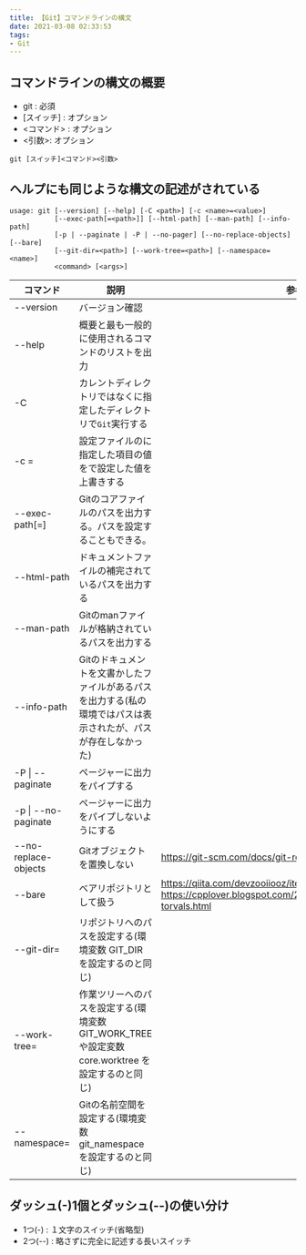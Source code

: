 ```yaml
---
title: 【Git】コマンドラインの構文
date: 2021-03-08 02:33:53
tags:
- Git
---
```

## コマンドラインの構文の概要
- git : 必須
- [スイッチ] : オプション
- <コマンド> : オプション
- <引数>: オプション
```
git [スイッチ]<コマンド><引数>
```

## ヘルプにも同じような構文の記述がされている
```
usage: git [--version] [--help] [-C <path>] [-c <name>=<value>]
           [--exec-path[=<path>]] [--html-path] [--man-path] [--info-path]
           [-p | --paginate | -P | --no-pager] [--no-replace-objects] [--bare]
           [--git-dir=<path>] [--work-tree=<path>] [--namespace=<name>]
           <command> [<args>]
```

| コマンド                                                           | 説明                                                               | 参考                                                        | 
|----------------------------------------------------------------|------------------------------------------------------------------|-----------------------------------------------------------| 
| --version                                                      | バージョン確認                                                          |                                                           | 
| --help                                                         | 概要と最も一般的に使用されるコマンドのリストを出力                                        |                                                           | 
| -C <path>                                                      | カレントディレクトリではなく<path>に指定したディレクトリで`Git`実行する                        |                                                           | 
| -c <name>=<value>                                              | 設定ファイルの<name>に指定した項目の値を<value>で設定した値を上書きする                       |                                                           | 
| --exec-path[=<path>]                                           | Gitのコアファイルのパスを出力する。パスを設定することもできる。                                |                                                           | 
| --html-path                                                    | ドキュメントファイルの補完されているパスを出力する                                        |                                                           | 
| --man-path                                                     | Gitのmanファイルが格納されているパスを出力する                                       |                                                           | 
| --info-path                                                    | Gitのドキュメントを文書かしたファイルがあるパスを出力する(私の環境ではパスは表示されたが、パスが存在しなかった)       |                                                           | 
| -P \| --paginate                                               | ページャーに出力をパイプする                                                   |                                                           | 
| -p \| --no-paginate                                            | ページャーに出力をパイプしないようにする                                             |                                                           | 
| --no-replace-objects                                           | Gitオブジェクトを置換しない                                                  | https://git-scm.com/docs/git-replace                      | 
| --bare                                                         | ベアリポジトリとして扱う                                                     | https://qiita.com/devzooiiooz/items/56a02342d9d65d79f6c3<br>https://cpplover.blogspot.com/2015/04/git10linus-torvals.html |                                                                  |                                                           | 
| --git-dir=<path>                                               | リポジトリへのパスを設定する(環境変数 GIT_DIR を設定するのと同じ)                           |                                                           | 
| --work-tree=<path>                                             | 作業ツリーへのパスを設定する(環境変数 GIT_WORK_TREE や設定変数 core.worktree を設定するのと同じ) |                                                           | 
| --namespace=<path>                                             | Gitの名前空間を設定する(環境変数 git_namespace を設定するのと同じ)                      |                                                           | 


## ダッシュ(-)1個とダッシュ(--)の使い分け
- 1つ(-) : １文字のスイッチ(省略型)
- 2つ(--) : 略さずに完全に記述する長いスイッチ
